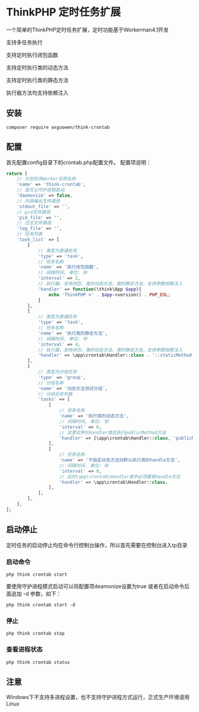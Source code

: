 # ThinkPHP 定时任务扩展

一个简单的ThinkPHP定时任务扩展，定时功能基于Workerman4.1开发

支持多任务执行

支持定时执行闭包函数

支持定时执行类的动态方法

支持定时执行类的静态方法

执行器方法均支持依赖注入

## 安装

~~~
composer require axguowen/think-crontab
~~~

## 配置

首先配置config目录下的crontab.php配置文件。
配置项说明：

~~~php
return [
    // 计划任务Worker实例名称
    'name' => 'think-crontab',
    // 是否以守护进程启动
    'daemonize' => false,
    // 内容输出文件路径
    'stdout_file' => '',
    // pid文件路径
    'pid_file' => '',
    // 日志文件路径
    'log_file' => '',
    // 任务列表
    'task_list' => [
        [
            // 类型为普通任务
            'type' => 'task',
            // 任务名称
            'name' => '执行闭包函数',
            // 间隔时间, 单位: 秒
            'interval' => 2,
            // 执行器，支持闭包、类的动态方法、类的静态方法，支持参数依赖注入
            'handler' => function(\think\App $app){
                echo 'ThinkPHP v' . $app->version() . PHP_EOL;
            }
        ],
        [
            // 类型为普通任务
            'type' => 'task',
            // 任务名称
            'name' => '执行类的静态方法',
            // 间隔时间, 单位: 秒
            'interval' => 4,
            // 执行器，支持闭包、类的动态方法、类的静态方法，支持参数依赖注入
            'handler' => \app\crontab\Handler::class . '::staticMethod',
        ],
        [
            // 类型为分组任务
            'type' => 'group',
            // 分组名称
            'name' => '动态方法测试分组',
            // 分组任务列表
            'tasks' => [
                [
                    // 任务名称
                    'name' => '执行类的动态方法',
                    // 间隔时间, 单位: 秒
                    'interval' => 6,
                    // 这里实例化Handler类后执行publicMethod方法
                    'handler' => [\app\crontab\Handler::class, 'publicMethod'],
                ],
                [
                    // 任务名称
                    'name' => '不指定动态方法则默认执行类的handle方法',
                    // 间隔时间, 单位: 秒
                    'interval' => 8,
                    // 此时\app\crontab\Handler类中必须要有handle方法
                    'handler' => \app\crontab\Handler::class,
                ],
            ],
        ],
    ],
];
~~~

## 启动停止

定时任务的启动停止均在命令行控制台操作，所以首先需要在控制台进入tp目录

### 启动命令

~~~
php think crontab start
~~~

要使用守护进程模式启动可以将配置项deamonize设置为true
或者在启动命令后面追加 -d 参数，如下：
~~~
php think crontab start -d
~~~

### 停止
~~~
php think crontab stop
~~~

### 查看进程状态
~~~
php think crontab status
~~~

## 注意
Windows下不支持多进程设置，也不支持守护进程方式运行，正式生产环境请用Linux